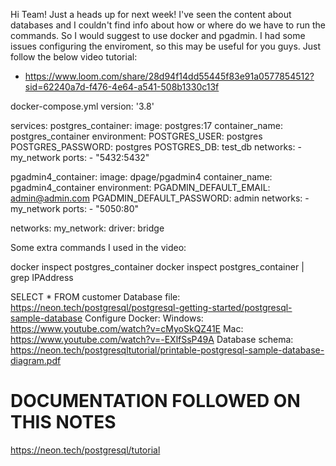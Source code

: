 Hi Team!
Just a heads up for next week!
I've seen the content about databases and I couldn't find info about how or where do we have to run the commands.
So I would suggest to use docker and pgadmin.
I had some issues configuring the enviroment, so this may be useful for you guys.
Just follow the below video tutorial:

* <https://www.loom.com/share/28d94f14dd55445f83e91a0577854512?sid=62240a7d-f476-4e64-a541-508b1330c13f>

docker-compose.yml
version: '3.8'

services:
  postgres_container:
    image: postgres:17
    container_name: postgres_container
    environment:
      POSTGRES_USER: postgres
      POSTGRES_PASSWORD: postgres
      POSTGRES_DB: test_db
    networks:
      - my_network
    ports:
      - "5432:5432"
  
  pgadmin4_container:
    image: dpage/pgadmin4
    container_name: pgadmin4_container
    environment:
      PGADMIN_DEFAULT_EMAIL: <admin@admin.com>
      PGADMIN_DEFAULT_PASSWORD: admin
    networks:
      - my_network
    ports:
      - "5050:80"

networks:
  my_network:
    driver: bridge

Some extra commands I used in the video:

docker inspect postgres_container
docker inspect postgres_container | grep IPAddress

SELECT * FROM customer
Database file:
<https://neon.tech/postgresql/postgresql-getting-started/postgresql-sample-database>
Configure Docker:
Windows: <https://www.youtube.com/watch?v=cMyoSkQZ41E>
Mac: <https://www.youtube.com/watch?v=-EXlfSsP49A>
Database schema:
<https://neon.tech/postgresqltutorial/printable-postgresql-sample-database-diagram.pdf>

# DOCUMENTATION FOLLOWED ON THIS NOTES
<https://neon.tech/postgresql/tutorial>
